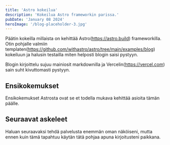 ```yaml
---
title: 'Astro kokeilua'
description: 'Kokeilua Astro frameworkin parissa.'
pubDate: 'January 08 2024'
heroImage: '/blog-placeholder-3.jpg'
---
```


Päätin kokeilla millaista on kehittää Astro(https://astro.build) frameworkilla. Otin pohjalle valmiin templaten(https://github.com/withastro/astro/tree/main/examples/blog) kokeiluun ja halusin testailla miten helposti blogin saisi pystyyn.

Blogin kirjoittelu sujuu mainiosit markdownilla ja Vercelin(https://vercel.com) sain suht kivuttomasti pystyyn. 

## Ensikokemukset

Ensikokemukset Astrosta ovat se et todella mukava kehittää asioita tämän päälle.

## Seuraavat askeleet

Haluan seuraavaksi tehdä palvelusta enemmän oman näköiseni, mutta ennen kuin tämä tapahtuu käytän tätä pohjaa apuna kirjoitusteni paikkana.
